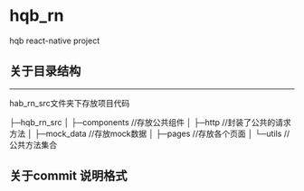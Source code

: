 # hqb_rn
hqb react-native project

## 关于目录结构
---
hab_rn_src文件夹下存放项目代码

├─hqb_rn_src
│  ├─components  //存放公共组件
│  ├─http        //封装了公共的请求方法
│  ├─mock_data   //存放mock数据
│  ├─pages       //存放各个页面
│  └─utils       //公共方法集合


## 关于commit 说明格式